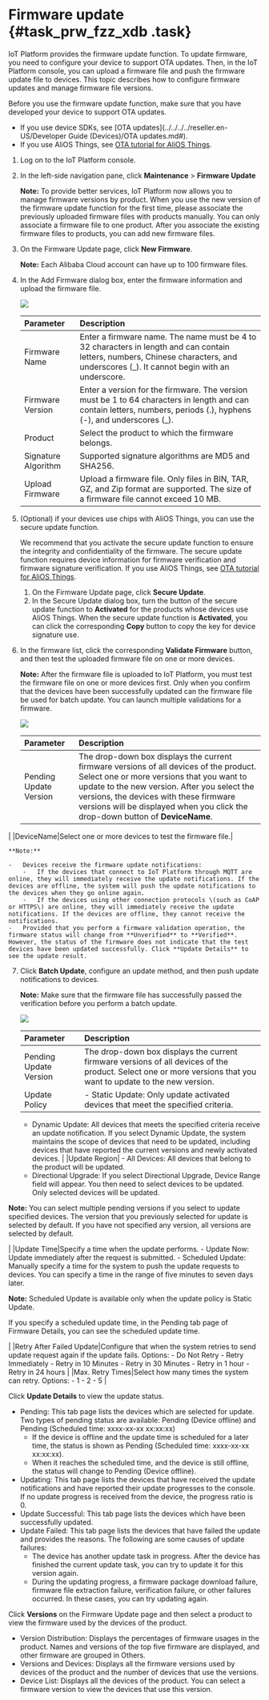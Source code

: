 # Firmware update {#task_prw_fzz_xdb .task}

IoT Platform provides the firmware update function. To update firmware, you need to configure your device to support OTA updates. Then, in the IoT Platform console, you can upload a firmware file and push the firmware update file to devices. This topic describes how to configure firmware updates and manage firmware file versions.

Before you use the firmware update function, make sure that you have developed your device to support OTA updates.

-   If you use device SDKs, see [OTA updates](../../../../reseller.en-US/Developer Guide (Devices)/OTA updates.md#).
-   If you use AliOS Things, see [OTA tutorial for AliOS Things](https://github.com/alibaba/AliOS-Things/wiki).

1.  Log on to the IoT Platform console.
2.  In the left-side navigation pane, click **Maintenance** \> **Firmware Update** 

    **Note:** To provide better services, IoT Platform now allows you to manage firmware versions by product. When you use the new version of the firmware update function for the first time, please associate the previously uploaded firmware files with products manually. You can only associate a firmware file to one product. After you associate the existing firmware files to products, you can add new firmware files.

3.  On the Firmware Update page, click **New Firmware**. 

    **Note:** Each Alibaba Cloud account can have up to 100 firmware files.

4.  In the Add Firmware dialog box, enter the firmware information and upload the firmware file. 

    ![](http://static-aliyun-doc.oss-cn-hangzhou.aliyuncs.com/assets/img/7553/15554002163946_en-US.png)

    |Parameter|Description|
    |:--------|:----------|
    |Firmware Name|Enter a firmware name. The name must be 4 to 32 characters in length and can contain letters, numbers, Chinese characters, and underscores \(\_\). It cannot begin with an underscore.|
    |Firmware Version|Enter a version for the firmware. The version must be 1 to 64 characters in length and can contain letters, numbers, periods \(.\), hyphens \(-\), and underscores \(\_\).|
    |Product|Select the product to which the firmware belongs.|
    |Signature Algorithm|Supported signature algorithms are MD5 and SHA256.|
    |Upload Firmware|Upload a firmware file. Only files in BIN, TAR, GZ, and Zip format are supported. The size of a firmware file cannot exceed 10 MB.|

5.  \(Optional\) if your devices use chips with AliOS Things, you can use the secure update function. 

    We recommend that you activate the secure update function to ensure the integrity and confidentiality of the firmware. The secure update function requires device information for firmware verification and firmware signature verification. If you use AliOS Things, see [OTA tutorial for AliOS Things](https://github.com/alibaba/AliOS-Things/wiki).

    1.  On the Firmware Update page, click **Secure Update**.
    2.  In the Secure Update dialog box, turn the button of the secure update function to **Activated** for the products whose devices use AliOS Things. When the secure update function is **Activated**, you can click the corresponding **Copy** button to copy the key for device signature use.
6.  In the firmware list, click the corresponding **Validate Firmware** button, and then test the uploaded firmware file on one or more devices. 

    **Note:** After the firmware file is uploaded to IoT Platform, you must test the firmware file on one or more devices first. Only when you confirm that the devices have been successfully updated can the firmware file be used for batch update. You can launch multiple validations for a firmware.

    ![](http://static-aliyun-doc.oss-cn-hangzhou.aliyuncs.com/assets/img/7553/155540021610898_en-US.png)

    |Parameter|Description|
    |:--------|:----------|
    |Pending Update Version|The drop-down box displays the current firmware versions of all devices of the product. Select one or more versions that you want to update to the new version. After you select the versions, the devices with these firmware versions will be displayed when you click the drop-down button of **DeviceName**.

 |
    |DeviceName|Select one or more devices to test the firmware file.|

    **Note:** 

    -   Devices receive the firmware update notifications:
        -   If the devices that connect to IoT Platform through MQTT are online, they will immediately receive the update notifications. If the devices are offline, the system will push the update notifications to the devices when they go online again.
        -   If the devices using other connection protocols \(such as CoAP or HTTPS\) are online, they will immediately receive the update notifications. If the devices are offline, they cannot receive the notifications.
    -   Provided that you perform a firmware validation operation, the firmware status will change from **Unverified** to **Verified**. However, the status of the firmware does not indicate that the test devices have been updated successfully. Click **Update Details** to see the update result.
7.  Click **Batch Update**, configure an update method, and then push update notifications to devices. 

    **Note:** Make sure that the firmware file has successfully passed the verification before you perform a batch update.

    ![](http://static-aliyun-doc.oss-cn-hangzhou.aliyuncs.com/assets/img/7553/155540021610902_en-US.png)

    |Parameter|Description|
    |:--------|:----------|
    |Pending Update Version|The drop-down box displays the current firmware versions of all devices of the product. Select one or more versions that you want to update to the new version.|
    |Update Policy|     -   Static Update: Only update activated devices that meet the specified criteria.
    -   Dynamic Update: All devices that meets the specified criteria receive an update notification. If you select Dynamic Update, the system maintains the scope of devices that need to be updated, including devices that have reported the current versions and newly activated devices.
 |
    |Update Region|     -   All Devices: All devices that belong to the product will be updated.
    -   Directional Upgrade: If you select Directional Upgrade, Device Range field will appear. You then need to select devices to be updated. Only selected devices will be updated.

**Note:** You can select multiple pending versions if you select to update specified devices. The version that you previously selected for update is selected by default. If you have not specified any version, all versions are selected by default.

 |
    |Update Time|Specify a time when the update performs.     -   Update Now: Update immediately after the request is submitted.
    -   Scheduled Update: Manually specify a time for the system to push the update requests to devices. You can specify a time in the range of five minutes to seven days later.

**Note:** Scheduled Update is available only when the update policy is Static Update.

If you specify a scheduled update time, in the Pending tab page of Firmware Details, you can see the scheduled update time.

 |
    |Retry After Failed Update|Configure that when the system retries to send update request again if the update fails. Options:     -   Do Not Retry
    -   Retry Immediately
    -   Retry in 10 Minutes
    -   Retry in 30 Minutes
    -   Retry in 1 hour
    -   Retry in 24 hours
 |
    |Max. Retry Times|Select how many times the system can retry. Options:     -   1
    -   2
    -   5
 |


Click **Update Details** to view the update status.

-   Pending: This tab page lists the devices which are selected for update. Two types of pending status are available: Pending \(Device offline\) and Pending \(Scheduled time: xxxx-xx-xx xx:xx:xx\)
    -   If the device is offline and the update time is scheduled for a later time, the status is shown as Pending \(Scheduled time: xxxx-xx-xx xx:xx:xx\).
    -   When it reaches the scheduled time, and the device is still offline, the status will change to Pending \(Device offline\).
-   Updating: This tab page lists the devices that have received the update notifications and have reported their update progresses to the console. If no update progress is received from the device, the progress ratio is 0.
-   Update Successful: This tab page lists the devices which have been successfully updated.
-   Update Failed: This tab page lists the devices that have failed the update and provides the reasons. The following are some causes of update failures:
    -   The device has another update task in progress. After the device has finished the current update task, you can try to update it for this version again.
    -   During the updating progress, a firmware package download failure, firmware file extraction failure, verification failure, or other failures occurred. In these cases, you can try updating again.

Click **Versions** on the Firmware Update page and then select a product to view the firmware used by the devices of the product.

-   Version Distribution: Displays the percentages of firmware usages in the product. Names and versions of the top five firmware are displayed, and other firmware are grouped in Others.
-   Versions and Devices: Displays all the firmware versions used by devices of the product and the number of devices that use the versions.
-   Device List: Displays all the devices of the product. You can select a firmware version to view the devices that use this version.

